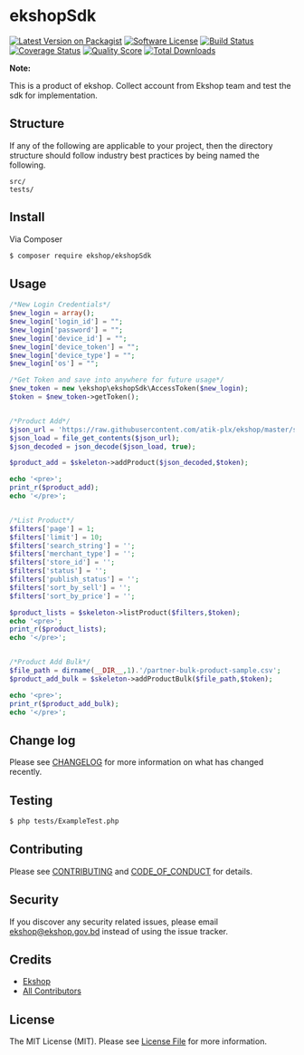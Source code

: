 # ekshopSdk

[![Latest Version on Packagist][ico-version]][link-packagist]
[![Software License][ico-license]](LICENSE.md)
[![Build Status][ico-travis]][link-travis]
[![Coverage Status][ico-scrutinizer]][link-scrutinizer]
[![Quality Score][ico-code-quality]][link-code-quality]
[![Total Downloads][ico-downloads]][link-downloads]

**Note:** 

This is a product of ekshop. Collect account from Ekshop team and test the sdk for implementation.

## Structure

If any of the following are applicable to your project, then the directory structure should follow industry best practices by being named the following.

```
src/
tests/
```


## Install

Via Composer

``` bash
$ composer require ekshop/ekshopSdk
```

## Usage

``` php
/*New Login Credentials*/
$new_login = array();
$new_login['login_id'] = "";
$new_login['password'] = "";
$new_login['device_id'] = "";
$new_login['device_token'] = "";
$new_login['device_type'] = "";
$new_login['os'] = "";

/*Get Token and save into anywhere for future usage*/
$new_token = new \ekshop\ekshopSdk\AccessToken($new_login);
$token = $new_token->getToken();


/*Product Add*/
$json_url = 'https://raw.githubusercontent.com/atik-plx/ekshop/master/sample-product.json';
$json_load = file_get_contents($json_url);
$json_decoded = json_decode($json_load, true);

$product_add = $skeleton->addProduct($json_decoded,$token);

echo '<pre>';
print_r($product_add);
echo '</pre>';


/*List Product*/
$filters['page'] = 1;
$filters['limit'] = 10;
$filters['search_string'] = '';
$filters['merchant_type'] = '';
$filters['store_id'] = '';
$filters['status'] = '';
$filters['publish_status'] = '';
$filters['sort_by_sell'] = '';
$filters['sort_by_price'] = '';

$product_lists = $skeleton->listProduct($filters,$token);
echo '<pre>';
print_r($product_lists);
echo '</pre>';


/*Product Add Bulk*/
$file_path = dirname(__DIR__,1).'/partner-bulk-product-sample.csv';
$product_add_bulk = $skeleton->addProductBulk($file_path,$token);

echo '<pre>';
print_r($product_add_bulk);
echo '</pre>';
```

## Change log

Please see [CHANGELOG](CHANGELOG.md) for more information on what has changed recently.

## Testing

``` bash
$ php tests/ExampleTest.php
```

## Contributing

Please see [CONTRIBUTING](CONTRIBUTING.md) and [CODE_OF_CONDUCT](CODE_OF_CONDUCT.md) for details.

## Security

If you discover any security related issues, please email ekshop@ekshop.gov.bd instead of using the issue tracker.

## Credits

- [Ekshop][link-author]
- [All Contributors][link-contributors]

## License

The MIT License (MIT). Please see [License File](LICENSE.md) for more information.

[ico-version]: https://img.shields.io/packagist/v/ekshop/ekshopSdk.svg?style=flat-square
[ico-license]: https://img.shields.io/badge/license-MIT-brightgreen.svg?style=flat-square
[ico-travis]: https://img.shields.io/travis/ekshop/ekshopSdk/master.svg?style=flat-square
[ico-scrutinizer]: https://img.shields.io/scrutinizer/coverage/g/ekshop/ekshopSdk.svg?style=flat-square
[ico-code-quality]: https://img.shields.io/scrutinizer/g/ekshop/ekshopSdk.svg?style=flat-square
[ico-downloads]: https://img.shields.io/packagist/dt/ekshop/ekshopSdk.svg?style=flat-square

[link-packagist]: https://packagist.org/packages/ekshop/ekshopSdk
[link-travis]: https://travis-ci.org/ekshop/ekshopSdk
[link-scrutinizer]: https://scrutinizer-ci.com/g/ekshop/ekshopSdk/code-structure
[link-code-quality]: https://scrutinizer-ci.com/g/ekshop/ekshopSdk
[link-downloads]: https://packagist.org/packages/ekshop/ekshopSdk
[link-author]: https://github.com/ekshop
[link-contributors]: ../../contributors

